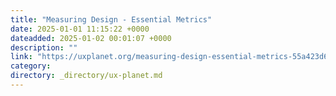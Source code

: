 ```yaml
---
title: "Measuring Design - Essential Metrics"
date: 2025-01-01 11:15:22 +0000
dateadded: 2025-01-02 00:01:07 +0000
description: ""
link: "https://uxplanet.org/measuring-design-essential-metrics-55a423d6fb94?source=rss----819cc2aaeee0---4"
category:
directory: _directory/ux-planet.md
---
```

